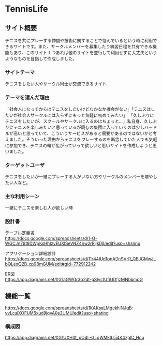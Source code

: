 # TennisLife

## サイト概要
テニスを共にプレーする仲間や技術に関することで悩んでいるという時に利用できるサイトです。また、サークルメンバーを募集したり練習日程を共有できる機能もあり、このサイト１つあれば他のサイトを並行して利用せずに大丈夫というようなものを目指して作成しました。

### サイトテーマ
テニスをしたい人やサークル同士が交流できるサイト

### テーマを選んだ理由
「社会人になってからはテニスをしたいけどなかなか機会がない」「テニスはしたいが社会人サークルには入らずにもっと気軽に初めてみたい」 「久しぶりにテニスをしたいが、スクールやサークルに入るのはちょっと…」私自身、久しぶりにテニスを楽しみたいと思っているが既存の集団に入っていくのは少しハードルが高いと思っていて、こういうサービスがあると需要があるのではないかと考えました。そういった理由からテニスをプレーするのを断念していた人でも気軽に参加でき、テニスの輪が広がっていって欲しいと思いサイトを作成しようと思いました。

### ターゲットユーザ
テニスをしたいが一緒にプレーする人がいない方やサークルのメンバーを増やしたい人など。

### 主な利用シーン
一緒にテニスを楽しむ人が欲しい時

### 設計書

テーブル定義書<br>
<https://docs.google.com/spreadsheets/d/1-Q-WGCJn79t9DWpKsHhlzvEUXlSeVNZ4nw2rRijkDjI/edit?usp=sharing>

アプリケーション詳細設計
<https://docs.google.com/spreadsheets/d/11r44iUd1pnADnSVrR_QEJGMwJLbQLeoQ2B_cp98mGUM/edit#gid=772912242>

ER図<br>
<https://app.diagrams.net/#G1aGWGr3b2dt-gSlys1UfiUDfjzMNbbmpG>

## 機能一覧
<https://docs.google.com/spreadsheets/d/1KAKsqLMgekhINJqB-vvLcuiXOFUM5xud9jqvA0e2UMU/edit?usp=sharing>

### 構成図
<https://app.diagrams.net/#G1UXH0t_pO4L-GLgWMkILl54K4zglC_Hcu>
